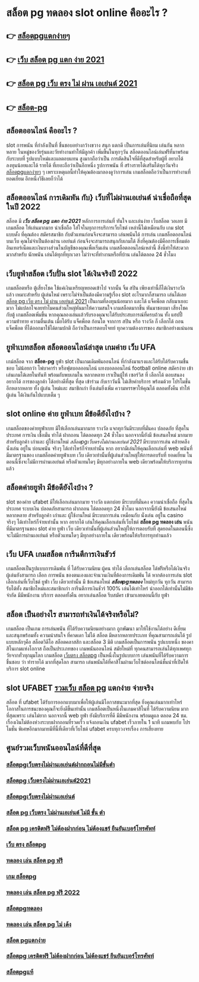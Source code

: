 # สล็อต pg ทดลอง  slot online  คืออะไร ?

## 👉 [สล็อตpgแตกง่ายๆ](https://www.gamblerape.com/)
## 👉 [เว็บ สล็อต pg แตก ง่าย 2021](https://m.gamblerape.com/login)
## 👉 [สล็อต pg เว็บ ตรง ไม่ ผ่าน เอเย่นต์ 2021](https://www.gamblerape.com/)
## 👉 [สล็อต-pg](https://m.gamblerape.com/login?action=register)

## สล็อตออนไลน์ คืออะไร ?

 slot   การพนัน ที่กำลังเป็นที่ ชื่นชอบอย่างกว้างขวาง สนุก   แตกดี  เป็นการเล่นที่นิยม เล่นกัน หลากหลาย ในหมู่ของวัยรุ่นและวัยทำงานทำให้มีลูกค้า เพิ่มขึ้นในทุกๆวัน  สล็อตออนไลน์เล่นฟรีที่มาพร้อมกับระบบที่ รูปแบบใหม่และผลตอบแทน สูงมากถือว่าเป็น การตัดสินใจที่ดีที่สุดสำหรับผู้ที่ อยากได้ ลงทุนน้อยและได้ รายได้ ที่เยอะถือว่าเป็นอีกหนึ่ง รูปการพนัน ที่ สร้างรายได้เสริมได้ทุกวันจริง [สล็อตpgแตกง่ายๆ](https://m.gamblerape.com/login) ๆ เพราะเหตุผลนี้ทำให้คุณต้องมาลองดูว่าการเล่น เกมสล็อตถือว่าเป็นการทำงานที่ ยอดเยี่ยม อีกหนึ่งวิธีเลยก็ว่าได้

## สล็อตออนไลน์ การเดิมพัน กับ} เว็บที่ไม่ผ่านเอเย่นต์ น่าเชื่อถือที่สุดในปี 2022 

 สล็อต  มี ***เว็บ สล็อต pg แตก ง่าย 2021*** หลักการการเล่นที่ ทันใจ และเล่นง่าย  เว็บสล็อต วอเลท มีเกมสล็อต ให้เล่นมากมาย น่าเชื่อถือ ใส่ใจในทุกการบริการเว็บไซต์ เหล่านี้ไม่เหมือนกับ เกม slot แบบดั้ง ที่คุณต้อง สมัครสมาชิก กับตัวแทนก่อนจึงจะสามารถ เล่นพนันได้ การเล่น เกมสล็อตออนไลน์บนเว็บ คุณไม่จำเป็นต้องผ่าน เอเย่นต์ ก่อนจึงจะสามารถสนุกกับเกมได้ สิ่งที่คุณต้องมีคือการเชื่อมต่ออินเทอร์เน็ตและเงินบางส่วนในบัญชีของคุณเพื่อเริ่มเล่น เกมสล็อตออนไลน์เหล่านี้ สิ่งนี้ทำให้สะดวกมากสำหรับ นักพนัน เล่นได้ทุกที่ทุกเวลา ไม่ว่าจะที่ทำงานหรือที่บ้าน เล่นได้ตลอด 24 ชั่วโมง

## เว็บยูฟ่าสล็อต  เว็บปั่น slot ได้เงินจริงปี 2022

 เกมสล็อตหรือ ตู้เสี่ยงโชค ใช้แค่เงินเหรียญหยอดเข้าไป จากนั้น จิ้ม  สปิน  เพียงเท่านี้ก็ได้เงินรางวัล แล้ว เหมาะสำหรับ ผู้เล่นใหม่  เพราะไม่จำเป็นต้องมีความรู้เรื่อง slot อะไรมากก็สามารถ เล่นได้เลย [สล็อต pg เว็บ ตรง ไม่ ผ่าน เอเย่นต์ 2021](https://m.gamblerape.com/login?action=register) เป็นเกมที่ลงทุนน้อยมาก และได้ แจ็คพ็อต กลับมาเยอะมาก ไม่แปลกใจเลยทำไมคนส่วนใหญ่หันมาให้ความสนใจ เกมสล็อตมากขึ้น หันมาชอบมา เสี่ยงโชค กับตู้  เกมสล็อตเพิ่มขึ้น หากคุณลองเล่นแล้วรับรองคุณจะได้รับประสบการณ์ที่ครบถ้วน ทั้ง แฮปปี้  ความท้าทาย ความตื่นเต้น เมื่อได้รับ แจ็คพ็อต ก้อนโต จากการ  สปิน หรือ รางวัล  ก็ เลือกได้ ถอน  แจ็คพ็อต ที่ได้ออกมาใช้ได้ตามปกติ ถือว่าเป็นการตอบโจทย์ ทุกความต้องการของ สมาชิกอย่างแน่นอน 


## ยูฟ่าเบทสล็อต   สล็อตออนไลน์ล่าสุด เกมค่าย เว็บ UFA

 เกม์สล็อต จาก **สล็อต-pg** ยูฟ่า slot  เป็นเกมเดิมพันออนไลน์ ที่กำลังมาแรงและได้รับได้รับความชื่นชอบ ไม่น้อยกว่า ไพ่บาคาร่า  หรือฟุตบอลออนไลน์ แทงบอลออนไลน์ football online  สมัครง่าย เข้าเล่นเกมได้เลยในทันที พร้อมกับพบเกมใน หลากหลาย  เราเป็นผู้ให้ เซอร์วิส ที่ เลือกได้ ตอบสนอง  อยากได้  การของลูกค้า ได้อย่างดีที่สุด ที่สุด  เข้าร่วม กับเราวันนี้  ไม่เสียค่าบริการ พร้อมด้วย โปรโมชั่น อีกหลากหลาย  ทั้ง ผู้เล่น ใหม่และ สมาชิกเก่า ยิ่งเล่นยิ่งเพิ่ม ความหรรษาให้คุณได้ ตลอดทั้งคืน ทำให้ ผู้เล่น  ได้เงินกันไปแบบเต็ม ๆ


##  slot online ค่าย ยูฟ่าเบท มีข้อดียังไงบ้าง ?

 เกมสล็อตของค่ายยูฟ่าเบท  มีให้เลือกเล่นมากมาย  รางวัล  แจกทุกวันมีระบบที่มั่นคง ปลอดภัย  ที่สุดในประเทศ การเงิน  เชื่อมั่น  ทำได้ ฝากถอน ได้ตลอดทุก 24 ชั่วโมง นอกจากนี้ยังมี ข้อเสนอใหม่ มากมาย สำหรับลูกค้า เก่าและ ผู้ใช้งานใหม่ *สล็อตpgเว็บตรงไม่ผ่านเอเย่นต์ 2021* มีระบบการเล่น  คล้ายคลึง  นั่งเล่น อยู่ใน บ่อนพนัน จริงๆ ได้เท่าไหร่ก็จ่ายเท่านั้น หาก อยากมีเล่นให้คุณเลือกเล่นที่ web พนันที่มีมาตรฐานของ เกมสล็อตค่ายยูฟ่าเบท  เว็บ เดียวเท่านั้นที่ผู้เล่นส่วนใหญ่ให้การตอบรับที่ ยอดเยี่ยม ในตอนนี้ซึ่งจะไม่มีการผ่านเอเย่นต์ หรือตัวแทนใดๆ มีทุกอย่างภายใน web เดียวพร้อมให้บริการทุกท่านแล้ว


## สล็อตค่ายยูฟ่า มีข้อดียังไงบ้าง ?
 slot ของค่าย ufabet มีให้เลือกเล่นมากมาย  รางวัล  แตกบ่อย มีระบบที่มั่นคง  ความน่าเชื่อถือ ที่สุดในประเทศ  ระบบเงิน  ปลอดภัยสามารถ ฝากถอน ได้ตลอดทุก 24 ชั่วโมง นอกจากนี้ยังมี ข้อเสนอใหม่หลากหลาย สำหรับลูกค้า เก่าและ ผู้ใช้งานใหม่ มีระบบการเล่น เหมือนกับ  นั่งเล่น อยู่ใน casino  จริงๆ ได้เท่าไหร่ก็จ่ายเท่านั้น หาก อยากได้ เล่นให้คุณเลือกเล่นที่เว็บไชต์ **สล็อต pg ทดลอง เล่น** พนันที่มีมาตรฐานของ slot ค่าย ยูฟ่า  เว็บ เดียวเท่านั้นที่ผู้เล่นส่วนใหญ่ให้การตอบรับที่ สุดยอดในตอนนี้ซึ่งจะไม่มีการผ่านเอเย่นต์ หรือตัวแทนใดๆ มีทุกอย่างภายใน เดียวพร้อมให้บริการทุกท่านแล้ว

## เว็บ UFA  เกมสล็อต การีนตีการเงินชัวร์

 เกมสล็อตเป็นรูปแบบการเดิมพัน ที่  ได้รับความนิยม ผู้คน ทำได้ เลือกเล่นสล็อต ได้ฟรีหรือได้เงินจริง ผู้เล่นยังสามารถ เลือก การพนัน ของตนเองและจำนวนเงินที่ต้องการเดิมพัน ได้ หากต้องการเล่น slot เลือกเล่นที่เว็บไชต์   ยูฟ่า  เว็บ เดียวเท่านั้น มี ข้อเสนอใหม่ ***สล็อตpgทดลอง*** ใหม่ทุกวัน ทุกวัน สามารถ รับได้ทั้ง สมาชิกใหม่และสมาชิกเก่า การีนตีการเงินชัวร์ 100% เล่นได้เท่าไหร่ นำออกได้เท่านั้นไม่มีข้อจำกัด มีมีพนักงาน บริการ ตลอดทั้งคืน  อยากเล่นสล็อต รีบสมัคร เข้ามาเลยตอนนี้กับ  ยูฟ่า


## สล็อต  เป็นอย่างไร สามารถทำเงินได้จริงหรือไม่?

เกมสล็อต  เป็นเกม การเล่นพนัน ที่ได้รับความนิยมอย่างมาก ถูกพัฒนา  มาให้ใช้งานได้อย่าง ดีเยี่ยม  และสนุกพร้อมทั้ง  ความน่าสนใจ ที่คาดเดา  ไม่ได้  สล็อต  มีหลากหลายประเภท  ที่คุณสามารถเล่นได้ รูปแบบหลักๆคือ  สล็อตวิดีโอ สล็อตคลาสสิก และสล็อต 3 มิติ เกมสล็อตเป็นการพนัน  รูปแบบหนึ่ง ของคาสิโนเกมแห่งโอกาส ถือเป็นประเภทของ  เกมพนันออนไลน์ สมัยใหม่ที่ ทุกคนสามารถเล่นได้ทุกเพศทุกวัยจากทั่วทุกมุมโลก เกมสล็อต [เว็บตรง สล็อตpg](https://m.gamblerape.com/login?action=register)  เป็นหนึ่งในรูปแบบการ เล่นพนันที่ได้รับความการชื่นชอบ  ว่า  ทำรายได้ มากที่สุดโลก สามารถ เล่นพนันได้ที่คาสิโนผ่านเว็บไซต์ออนไลน์ชั้นนำที่เปิดให้บริการ slot online


##  slot  UFABET [รวมเว็บ สล็อต pg](https://m.gamblerape.com/login) แตกง่าย จ่ายจริง

สล็อต ที่  ufabet   ได้รับการออกแบบมาเพื่อให้ผู้เล่นมีโอกาสชนะมากที่สุด ยิ่งคุณเล่นมากเท่าไหร่ โอกาสในการชนะของคุณก็จะยิ่งดีขึ้นเท่านั้น  เกมสล็อตเป็นหนึ่งในเกมคาสิโนที่  ได้รับความนิยม มากที่สุดเพราะ เล่นไม่ยาก  นอกจากนี้ web  ยูฟ่า ยังมีบริการที่ดี มีมีพนักงาน พร้อมดูแล ตลอด 24 ชม.   เรื่องเงินไม่ต้องห่วงระบบฝากถอนที่รวดเร็ว    แจ้งถอนเงิน ufabet  เร็วภายใน 1 นาที แถมพบกับ โปรโมชั่น  พิเศษอีกมากมายมีที่นี้ที่เดียวที่เว็บไชต์  ufabet   ครบทุกวงจรเรื่อง การเสี่ยงทาย


## ศูนย์รวมเว็บพนันออนไลน์ที่ดีที่สุด

### [สล็อตpgเว็บตรงไม่ผ่านเอเย่นต์ฝากถอนไม่มีขั้นต่ํา](https://atom.io/themes/สมัคร%20สล็อต%20pg%20เว็บตรง%20ไม่ผ่านเอเย่นต์%20ปลอดภัยชัวร์%20%20111129)
### [สล็อตpg เว็บตรงไม่ผ่านเอเย่นต์2021](https://atom.io/themes/สมัคร%20สล็อต%20pg%20เว็บตรง%20ไม่ผ่านเอเย่นต์%20ปลอดภัยชัวร์%20%20110565)
### [สล็อตpgเว็บตรงไม่ผ่านเอเย่นต์](https://atom.io/themes/สมัคร%20สล็อต%20pg%20เว็บตรง%20ไม่ผ่านเอเย่นต์%20ปลอดภัยชัวร์%20%20111250)
### [สล็อต pg เว็บตรง ไม่ผ่านเอเย่นต์ ไม่มี ขั้น ต่ํา](https://atom.io/themes/สมัคร%20สล็อต%20pg%20เว็บตรง%20ไม่ผ่านเอเย่นต์%20ปลอดภัยชัวร์%20%20111732)
### [สล็อต pg เครดิตฟรี ไม่ต้องฝากก่อน ไม่ต้องแชร์ ยืนยันเบอร์โทรศัพท์](https://atom.io/themes/สมัคร%20สล็อต%20pg%20เว็บตรง%20ไม่ผ่านเอเย่นต์%20ปลอดภัยชัวร์%20%20110436)
### [เว็บ ตรง สล็อตpg](https://atom.io/themes/สมัคร%20สล็อต%20pg%20เว็บตรง%20ไม่ผ่านเอเย่นต์%20ปลอดภัยชัวร์%20%20111051)
### [ทดลอง เล่น สล็อต pg ฟรี](https://atom.io/themes/สมัคร%20สล็อต%20pg%20เว็บตรง%20ไม่ผ่านเอเย่นต์%20ปลอดภัยชัวร์%20%20111123)
### [เกม สล็อตpg](https://atom.io/themes/สมัคร%20สล็อต%20pg%20เว็บตรง%20ไม่ผ่านเอเย่นต์%20ปลอดภัยชัวร์%20%20111761)
### [ทดลอง เล่น สล็อต pg ฟรี 2022](https://atom.io/themes/สมัคร%20สล็อต%20pg%20เว็บตรง%20ไม่ผ่านเอเย่นต์%20ปลอดภัยชัวร์%20%20110012)
### [สล็อตpgทดลอง](https://atom.io/themes/สมัคร%20สล็อต%20pg%20เว็บตรง%20ไม่ผ่านเอเย่นต์%20ปลอดภัยชัวร์%20%20110508)
### [ทดลอง เล่น สล็อต pg ไม่ เด้ง](https://atom.io/themes/สมัคร%20สล็อต%20pg%20เว็บตรง%20ไม่ผ่านเอเย่นต์%20ปลอดภัยชัวร์%20%20111273)
### [สล็อต pgแตกง่าย](https://atom.io/themes/สมัคร%20สล็อต%20pg%20เว็บตรง%20ไม่ผ่านเอเย่นต์%20ปลอดภัยชัวร์%20%20110220)
### [สล็อตpg เครดิตฟรี ไม่ต้องฝากก่อน ไม่ต้องแชร์ ยืนยันเบอร์โทรศัพท์](https://atom.io/themes/สมัคร%20สล็อต%20pg%20เว็บตรง%20ไม่ผ่านเอเย่นต์%20ปลอดภัยชัวร์%20%20110233)
### [สล็อตpgแท้](https://atom.io/themes/สมัคร%20สล็อต%20pg%20เว็บตรง%20ไม่ผ่านเอเย่นต์%20ปลอดภัยชัวร์%20%20111721)